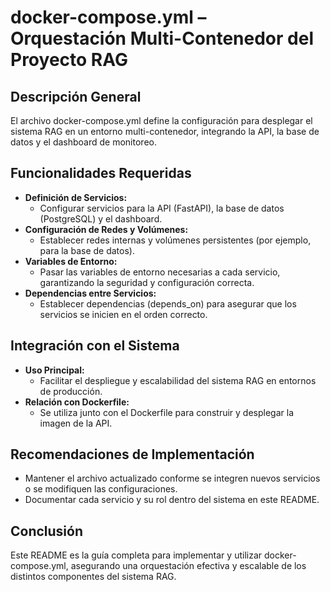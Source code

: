 # docker-compose.yml – Orquestación Multi-Contenedor del Proyecto RAG

## Descripción General
El archivo docker-compose.yml define la configuración para desplegar el sistema RAG en un entorno multi-contenedor, integrando la API, la base de datos y el dashboard de monitoreo.

## Funcionalidades Requeridas
- **Definición de Servicios:**  
  - Configurar servicios para la API (FastAPI), la base de datos (PostgreSQL) y el dashboard.
- **Configuración de Redes y Volúmenes:**  
  - Establecer redes internas y volúmenes persistentes (por ejemplo, para la base de datos).
- **Variables de Entorno:**  
  - Pasar las variables de entorno necesarias a cada servicio, garantizando la seguridad y configuración correcta.
- **Dependencias entre Servicios:**  
  - Establecer dependencias (depends_on) para asegurar que los servicios se inicien en el orden correcto.

## Integración con el Sistema
- **Uso Principal:**  
  - Facilitar el despliegue y escalabilidad del sistema RAG en entornos de producción.
- **Relación con Dockerfile:**  
  - Se utiliza junto con el Dockerfile para construir y desplegar la imagen de la API.

## Recomendaciones de Implementación
- Mantener el archivo actualizado conforme se integren nuevos servicios o se modifiquen las configuraciones.
- Documentar cada servicio y su rol dentro del sistema en este README.

## Conclusión
Este README es la guía completa para implementar y utilizar docker-compose.yml, asegurando una orquestación efectiva y escalable de los distintos componentes del sistema RAG.
